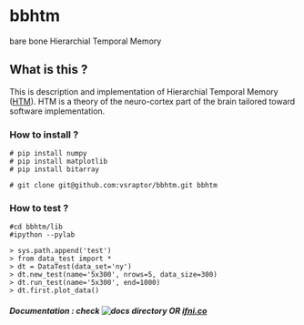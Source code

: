 # bbhtm
bare bone Hierarchial Temporal Memory

## What is this ?

This is description and implementation of Hierarchial Temporal Memory ([HTM](http://numenta.org/)).
HTM is a theory of the neuro-cortex part of the brain tailored toward software implementation.

### How to install ?

```
# pip install numpy
# pip install matplotlib
# pip install bitarray

# git clone git@github.com:vsraptor/bbhtm.git bbhtm
```

### How to test ?

```
#cd bbhtm/lib
#ipython --pylab

> sys.path.append('test')
> from data_test import *
> dt = DataTest(data_set='ny')
> dt.new_test(name='5x300', nrows=5, data_size=300)
> dt.run_test(name='5x300', end=1000)
> dt.first.plot_data()
```

##### Documentation : check ![docs](https://github.com/vsraptor/bbhtm/tree/master/docs) directory OR [ifni.co](http://ifni.co/bbHTM.html)


